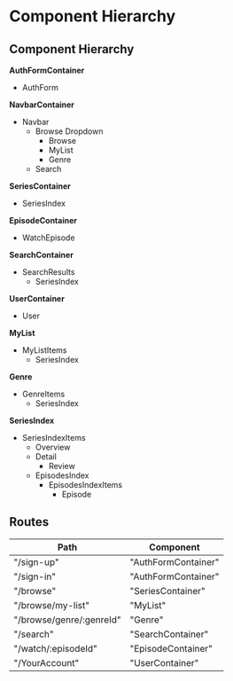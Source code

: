 # Component Hierarchy

## Component Hierarchy

**AuthFormContainer**
  - AuthForm

**NavbarContainer**
  - Navbar
    * Browse Dropdown
      * Browse
      * MyList
      * Genre
    * Search

**SeriesContainer**
  - SeriesIndex

**EpisodeContainer**
  - WatchEpisode

**SearchContainer**
  - SearchResults
    - SeriesIndex

**UserContainer**
  - User

**MyList**
  - MyListItems
    - SeriesIndex

**Genre**
  - GenreItems
    - SeriesIndex

**SeriesIndex**
  * SeriesIndexItems
    * Overview
    * Detail
      - Review
    * EpisodesIndex
      - EpisodesIndexItems
        + Episode


## Routes

| Path	| Component |
|-------|-----------|
|"/sign-up"	| "AuthFormContainer" |
|"/sign-in" |	"AuthFormContainer" |
|"/browse" | "SeriesContainer" |
|"/browse/my-list" | "MyList" |
|"/browse/genre/:genreId" | "Genre" |
|"/search" | "SearchContainer" |
|"/watch/:episodeId" | "EpisodeContainer" |
|"/YourAccount" | "UserContainer" |

